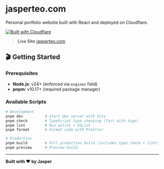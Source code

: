 # jasperteo.com

Personal portfolio website built with React and deployed on Cloudflare.

[![Built with Cloudflare](https://workers.cloudflare.com/built-with-cloudflare.svg)](https://cloudflare.com)

> **Live Site**  [jasperteo.com](https://jasperteo.com)

## 🎬 Getting Started

### Prerequisites
- **Node.js**: v24+ (enforced via `engines` field)
- **pnpm**: v10.17+ (required package manager)

### Available Scripts
```bash
# Development
pnpm dev          # Start dev server with Vite
pnpm check        # TypeScript type checking (fast with tsgo)
pnpm lint         # Run oxlint + ESLint
pnpm format       # Format code with Prettier

# Production
pnpm build        # Full production build (includes type check + lint)
pnpm preview      # Preview build
```
---
**Built with ❤️ by Jasper** 
